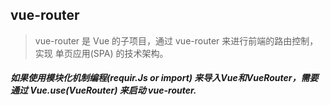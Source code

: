 ## vue-router
> vue-router 是 Vue 的子项目，通过 vue-router 来进行前端的路由控制，实现 单页应用(SPA) 的技术架构。

##### 如果使用模块化机制编程(requir.Js or import) 来导入Vue和VueRouter，需要通过 Vue.use(VueRouter) 来启动 vue-router.
